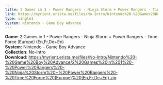 ```yaml
---
title: 2 Games in 1 - Power Rangers - Ninja Storm + Power Rangers - Time Force (Europe) (En,Fr,De+En)
link: https://myrient.erista.me/files/No-Intro/Nintendo%20-%20Game%20Boy%20Advance/2%20Games%20in%201%20-%20Power%20Rangers%20-%20Ninja%20Storm%20+%20Power%20Rangers%20-%20Time%20Force%20(Europe)%20(En,Fr,De+En).zip
type: single1
System: Nintendo - Game Boy Advance
---
```

<b>Game:</b> 2 Games in 1 - Power Rangers - Ninja Storm + Power Rangers - Time Force (Europe) (En,Fr,De+En)<br>
<b>System:</b> Nintendo - Game Boy Advance<br>
<b>Collection:</b> No-Intro<br>
<b>Download:</b> https://myrient.erista.me/files/No-Intro/Nintendo%20-%20Game%20Boy%20Advance/2%20Games%20in%201%20-%20Power%20Rangers%20-%20Ninja%20Storm%20+%20Power%20Rangers%20-%20Time%20Force%20(Europe)%20(En,Fr,De+En).zip